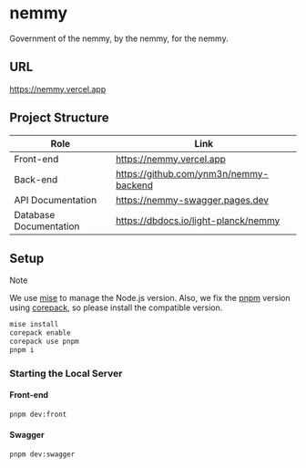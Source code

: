 # nemmy

Government of the nemmy, by the nemmy, for the nemmy.

## URL

<https://nemmy.vercel.app>

## Project Structure

| Role                   | Link                                     |
| ---------------------- | ---------------------------------------- |
| Front-end              | <https://nemmy.vercel.app>               |
| Back-end               | <https://github.com/ynm3n/nemmy-backend> |
| API Documentation      | <https://nemmy-swagger.pages.dev>        |
| Database Documentation | <https://dbdocs.io/light-planck/nemmy>   |

## Setup

> [!NOTE]
> We use [mise](https://mise.jdx.dev/) to manage the Node.js version.
> Also, we fix the [pnpm](https://pnpm.io/) version using [corepack](https://github.com/nodejs/corepack), so please install the compatible version.

```zsh
mise install
corepack enable
corepack use pnpm
pnpm i
```

### Starting the Local Server

#### Front-end

```zsh
pnpm dev:front
```

#### Swagger

```zsh
pnpm dev:swagger
```
